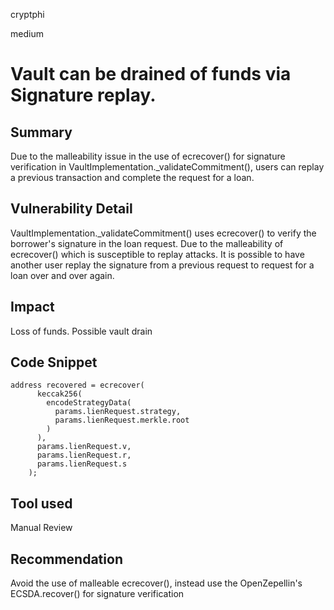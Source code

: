 cryptphi

medium

# Vault can be drained of funds via Signature replay.

## Summary
Due to the malleability issue in the use of ecrecover() for signature verification in VaultImplementation._validateCommitment(), users can replay a previous transaction and complete the request for a loan.

## Vulnerability Detail
VaultImplementation._validateCommitment() uses ecrecover() to verify the borrower's signature in the loan request. Due to the malleability of ecrecover() which is susceptible to replay attacks. It is possible to have another user replay the signature from a previous request to request for a loan over and over again.

## Impact
Loss of funds. Possible vault drain

## Code Snippet
```solitdity
address recovered = ecrecover(
      keccak256(
        encodeStrategyData(
          params.lienRequest.strategy,
          params.lienRequest.merkle.root
        )
      ),
      params.lienRequest.v,
      params.lienRequest.r,
      params.lienRequest.s
    );
```
 

## Tool used
Manual Review

## Recommendation
Avoid the use of malleable ecrecover(), instead use the OpenZepellin's ECSDA.recover() for signature verification

